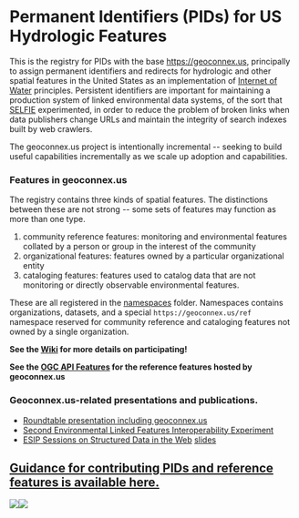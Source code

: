 # Permanent Identifiers (PIDs) for US Hydrologic Features

This is the registry for PIDs with the base https://geoconnex.us, principally to assign permanent identifiers and redirects for hydrologic and other spatial features in the United States as an implementation of [Internet of Water](https://github.com/opengeospatial/SELFIE/blob/master/docs/demo/internet_of_water.md) principles. Persistent identifiers are important for maintaining a production system of linked environmental data systems, of the sort that [SELFIE](https://github.com/opengeospatial/SELFIE) experimented, in order to reduce the problem of broken links when data publishers change URLs and maintain the integrity of search indexes built by web crawlers.

The geoconnex.us project is intentionally incremental -- seeking to build useful capabilities incrementally as we scale up adoption and capabilities.

### Features in geoconnex.us

The registry contains three kinds of spatial features. The distinctions between these are not strong -- some sets of features may function as more than one type.

1. community reference features: monitoring and environmental features collated by a person or group in the interest of the community
1. organizational features: features owned by a particular organizational entity
1. cataloging features: features used to catalog data that are not monitoring or directly observable environmental features.

These are all registered in the [namespaces](namespaces) folder. Namespaces contains organizations, datasets, and a special `https://geoconnex.us/ref` namespace reserved for community reference and cataloging features not owned by a single organization.

**See the [Wiki](https://github.com/internetofwater/geoconnex.us/wiki) for more details on participating!**

**See the [OGC API Features](https://info.geoconnex.us/) for the reference features hosted by geoconnex.us**

### Geoconnex.us-related presentations and publications.
- [Roundtable presentation including geoconnex.us](https://www.westernstateswater.org/wp-content/uploads/2020/06/CO_Roundable_IoW.pdf)
- [Second Environmental Linked Features Interoperability Experiment](https://github.com/opengeospatial/SELFIE) 
- [ESIP Sessions on Structured Data in the Web](https://2020esipsummermeeting.sched.com/event/cIvv/structured-data-on-the-web-putting-best-practice-to-work) [slides](https://docs.google.com/presentation/d/1LSXHz2_Y7hrkGZPC_sNoJWl8AIujI8AAWktl9amIR4E/edit#slide=id.g8250495469_1_30)

## [Guidance for contributing PIDs and reference features is available here.](https://github.com/internetofwater/geoconnex.us/blob/master/CONTRIBUTING.md) 

[![](https://internetofwater.org/wp-content/uploads/2019/12/iow_logo_horizontal_rgb_TM_header.png)](https://internetofwater.org/)[![](https://upload.wikimedia.org/wikipedia/commons/thumb/1/1c/USGS_logo_green.svg/320px-USGS_logo_green.svg.png)](https://www.usgs.gov/mission-areas/water-resources)
